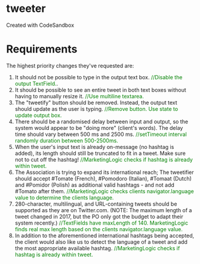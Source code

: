 # tweeter
Created with CodeSandbox

# Requirements
The highest priority changes they've requested are:

1. It should not be possible to type in the output text box. <span style="color:green">//Disable the output TextField.</span>. 
2. It should be possible to see an entire tweet in both text boxes without having to manually resize it. <span style="color:green">//Use multiline textarea.</span>
3. The "tweetify" button should be removed. Instead, the output text should update as the user is typing. <span style="color:green">//Remove button. Use state to update output box.</span>
4. There should be a randomised delay between input and output, so the system would appear to be "doing more" (client's words). The delay time should vary between 500 ms and 2500 ms. <span style="color:green">//setTimeout interval randomly duration between 500-2500ms.</span>
5. When the user's input text is already on-message (no hashtag is added), its length should still be truncated to fit in a tweet. Make sure not to cut off the hashtag! <span style="color:green">//MarketingLogic checks if hashtag is already within tweet.</span>
6. The Association is trying to expand its international reach; The tweetifier should accept #Tomate (French), #Pomodoro (Italian), #Tomaat (Dutch) and #Pomidor (Polish) as additional valid hashtags - and not add #Tomato after them. <span style="color:green">//MarketingLogic checks clients navigator.language value to determine the clients language.</span>
7. 280-character, multilingual, and URL-containing tweets should be supported as they are on Twitter.com. (NOTE: The maximum length of a tweet changed in 2017, but the PO only got the budget to adapt their system recently.) <span style="color:green">//TextFields have maxLength of 140. MarketingLogic finds real max length based on the clients navigator.language value.</span>
8. In addition to the aforementioned international hashtags being accepted, the client would also like us to detect the language of a tweet and add the most appropriate available hashtag. <span style="color:green">//MarketingLogic checks if hashtag is already within tweet.</span>
